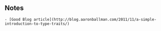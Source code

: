 ## Notes

    - [Good Blog article](http://blog.aaronballman.com/2011/11/a-simple-introduction-to-type-traits/)
